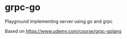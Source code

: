 # grpc-go

Playground implementing server using go and grpc

Based on https://www.udemy.com/course/grpc-golang
